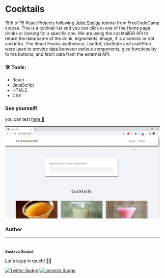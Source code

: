 # Cocktails
15th of 15 React Projects following [John Smilga](https://github.com/john-smilga/react-projects) tutorial from FreeCodeCamp course. 
This is a cocktail list and you can click in one of the Home page drinks or looking for a specific one. We are using the cocktailDB API to return the data(name of the drink, ingredients, image, if is alcoholic or not and info).
The React Hooks useReduce, UseRef, UseState and useEffect were used to provide data between various components, give functionality to the buttons,  and fetch data from the external API.

### 🛠 Tools:
- React
- JavaScript
- HTML5
- CSS

### See yourself!
you can test [here 🍹](https://cokctails-list-react.netlify.app/)


<p align="center">
  <a href="" rel="noopener">
  <img width=600px height=300px src="/public/image.gif" alt="project ilustration"></a>
</p>

### Author
---
 <img style="border-radius: 50%" src="https://avatars2.githubusercontent.com/u/68348319?s=400&u=e7faae76a279d2cbe5d725724fce5e85b0f88b44&v=4" width="100px;" alt=""/>
 <br />
 <sub><b>Gustavo Goulart</b></sub>

Let's keep in touch! 👋🏽

[![Twitter Badge](https://img.shields.io/badge/-@gustgoulart-1ca0f1?style=flat-square&labelColor=1ca0f1&logo=twitter&logoColor=white&link=https://twitter.com/gustgoulart)](https://twitter.com/gustgoulart) [![Linkedin Badge](https://img.shields.io/badge/-Gustavo-blue?style=flat-square&logo=Linkedin&logoColor=white&link=https://www.linkedin.com/in/goulartgb/)](https://www.linkedin.com/in/goulartgb/) 
